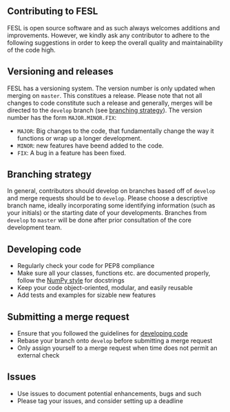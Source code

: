 ## Contributing to FESL

FESL is open source software and as such always welcomes additions and 
improvements. However, we kindly ask any contributor to adhere to the following
suggestions in order to keep the overall quality and maintainability of the 
code high. 

## Versioning and releases

FESL has a versioning system. The version number is only updated when merging
on `master`. This constitues a release. Please note that not all changes
to code constitute such a release and generally, merges will be directed
to the `develop` branch
(see [branching strategy](#branching-strategy)). The version number has
the form `MAJOR.MINOR.FIX`:

* `MAJOR`: Big changes to the code, that fundamentally change the way it 
  functions or wrap up a longer development.
* `MINOR`: new features have beend added to the code.
* `FIX`: A bug in a feature has been fixed. 


## Branching strategy

In general, contributors should develop on branches based off of `develop` and
merge requests should be to `develop`. Please choose a descriptive branch name,
ideally incorporating some identifying information (such as your initials)
or the starting date of your developments. Branches from `develop` to `master`
will be done after prior consultation of the core development team.

## Developing code

* Regularly check your code for PEP8 compliance
* Make sure all your classes, functions etc. are documented properly, 
  follow the 
  [NumPy style](https://numpydoc.readthedocs.io/en/latest/format.html#docstring-standard) 
  for docstrings
* Keep your code object-oriented, modular, and easily reusable
* Add tests and examples for sizable new features

## Submitting a merge request

* Ensure that you followed the guidelines for [developing code](#developing-code)
* Rebase your branch onto `develop` before submitting a merge request
* Only assign yourself to a merge request when time does not permit an 
  external check

## Issues

* Use issues to document potential enhancements, bugs and such
* Please tag your issues, and consider setting up a deadline 

